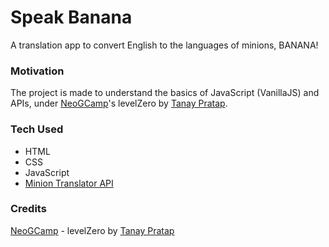 # Speak Banana
A translation app to convert English to the languages of minions, BANANA!

### Motivation
The project is made to understand the basics of JavaScript (VanillaJS) and APIs, under [NeoGCamp](https://neog.camp/)'s levelZero by [Tanay Pratap](https://tanaypratap.com/).


### Tech Used
* HTML
* CSS
* JavaScript
* [Minion Translator API](https://funtranslations.com/api/minion)

### Credits
[NeoGCamp](https://neog.camp/) - levelZero by [Tanay Pratap](https://tanaypratap.com/) <br>
